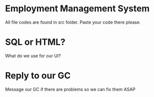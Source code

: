 # Employment Management System

All file codes are found in src folder. Paste your code there please.

# SQL or HTML?
What do we use for our UI?

# Reply to our GC
Message our GC if there are problems so we can fix them ASAP
